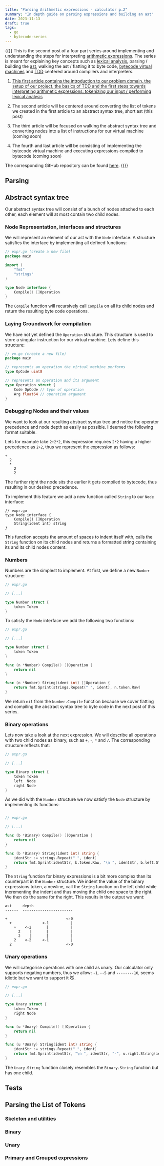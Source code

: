 ```yaml
---
title: "Parsing Arithmetic expressions - calculator p.2"
summary: "In depth guide on parsing expressions and building an ast"
date: 2023-11-13
draft: true
tags:
  - go
  - bytecode-series
---
```


{{<callout type="Tip">}}
This is the second post of a four part series around implementing and
understanding the steps for interpreting [arithmetic
expressions](https://en.wikipedia.org/wiki/Arithmetic). The series is meant for
explaining key concepts such as [lexical
analysis](https://en.wikipedia.org/wiki/Lexical_analysis), parsing / building
the [ast](https://en.wikipedia.org/wiki/Abstract_syntax_tree), walking the ast
/ flatting it to byte code, [bytecode virtual
machines](https://en.wikipedia.org/wiki/Bytecode) and
[TDD](https://en.wikipedia.org/wiki/Test-driven_development) centered around
compilers and interpreters.

1. [This first article contains the introduction to our problem domain, the
   setup of our project, the basics of TDD and the first steps towards
   interpreting arithmetic expressions: tokenizing our input / performing
   lexical analysis](/calculator-lexer)

2. The second article will be centered around converting the list of tokens we
   created in the first article to an abstract syntax tree, short ast (this post)

3. The third article will be focused on walking the abstract syntax tree and
   converting nodes into a list of instructions for our virtual machine (coming soon)

4. The fourth and last article will be consisting of implementing the bytecode
   virtual machine and executing expressions compiled to bytecode (coming soon)

The corresponding GitHub repository can be found
[here](https://github.com/xNaCly/calculator).
{{</callout>}}

<!-- TODO: introduction -->
<!-- TODO: explain parsing -->
<!-- TODO: showcase grammar -->

## Parsing

## Abstract syntax tree

Our abstract syntax tree will consist of a bunch of nodes attached to each
other, each element will at most contain two child nodes.

### Node Representation, interfaces and structures

We will represent an element of our ast with the `Node` interface. A structure
satisfies the interface by implementing all defined functions:

```go
// expr.go (create a new file)
package main

import (
    "fmt"
    "strings"
)

type Node interface {
    Compile() []Operation
}
```

The `Compile` function will recursively call `Compile` on all its child nodes
and return the resulting byte code operations.

### Laying Groundwork for compilation

We have not yet defined the `Operation` structure. This structure is used to
store a singular instruction for our virtual machine. Lets define this structure:

```go
// vm.go (create a new file)
package main

// represents an operation the virtual machine performs
type OpCode uint8

// represents an operation and its argument
type Operation struct {
    Code OpCode // type of operation
    Arg float64 // operation argument
}
```

### Debugging Nodes and their values

We want to look at our resulting abstract syntax tree and notice the operator
precedence and node depth as easily as possible. I deemed the following format
suitable.

Lets for example take `2+2*2`, this expression requires `2*2` having
a higher precedence as `2+2`, thus we represent the expression as follows:

```text
+
  2
  *
    2
    2
```

The further right the node sits the earlier it gets compiled to bytecode, thus
resulting in our desired precedence.

To implement this feature we add a new function called `String` to our `Node` interface:

```go{hl_lines=["4"]}
// expr.go
type Node interface {
    Compile() []Operation
    String(ident int) string
}
```

This function accepts the amount of spaces to indent itself with, calls the
`String` function on its child nodes and returns a formatted string containing
its and its child nodes content.

### Numbers

Numbers are the simplest to implement. At first, we define a new `Number`
structure:

```go
// expr.go

// [...]

type Number struct {
    token Token
}
```

To satisfy the `Node` interface we add the following two functions:

```go
// expr.go

// [...]

type Number struct {
    token Token
}

func (n *Number) Compile() []Operation {
    return nil
}

func (n *Number) String(ident int) []Operation {
    return fmt.Sprint(strings.Repeat(" ", ident), n.token.Raw)
}
```

We return `nil` from the `Number.Compile` function because we cover flatting
and compiling the abstract syntax tree to byte code in the next post of this
series.

### Binary operations

Lets now take a look at the next expression. We will describe all operations
with two child nodes as binary, such as `+`, `-`, `*` and `/`. The
corresponding structure reflects that:

```go
// expr.go

// [...]

type Binary struct {
	token Token
	left  Node
	right Node
}
```

As we did with the `Number` structure we now satisfy the `Node` structure by implementing its functions:

```go

// expr.go

// [...]

func (b *Binary) Compile() []Operation {
	return nil
}

func (b *Binary) String(ident int) string {
	identStr := strings.Repeat(" ", ident)
	return fmt.Sprint(identStr, b.token.Raw, "\n ", identStr, b.left.String(ident+1), "\n ", identStr, b.right.String(ident+1))
}
```

The `String` function for binary expressions is a bit more complex than its
counterpart in the `Number` structure. We indent the value of the binary
expressions token, a newline, call the `String` function on the left child
while incrementing the indent and thus moving the child one space to the right.
We then do the same for the right. This results in the output we want:

```text
ast     depth
------  -----------------------

+                           <-0
  +              <-1          |
    +    <-2       |          |
      2    |       |          |
      2    |       |          |
    2    <-2     <-1          |
  2                         <-0
```

### Unary operations

We will categorise operations with one child as unary. Our calculator only
supports negating numbers, thus we allow: `-1`, `--5` and `--------10`, seems
idiotic but we want to support it 😼.

```go
// expr.go

// [...]

type Unary struct {
	token Token
	right Node
}

func (u *Unary) Compile() []Operation {
    return nil
}

func (u *Unary) String(ident int) string {
	identStr := strings.Repeat(" ", ident)
	return fmt.Sprint(identStr, "\n ", identStr, "-", u.right.String(ident+1))
}
```

The `Unary.String` function closely resembles the `Binary.String` function but
has one child.

## Tests

## Parsing the List of Tokens

### Skeleton and utilities

### Binary

### Unary

### Primary and Grouped expressions
